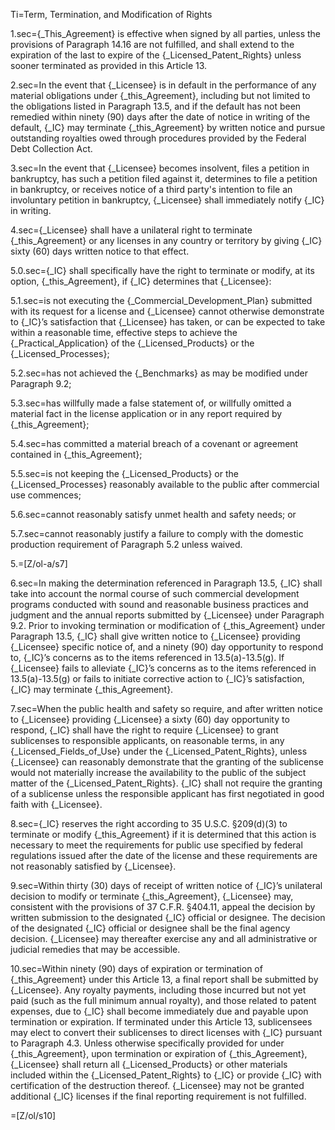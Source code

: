 Ti=Term, Termination, and Modification of Rights

1.sec={_This_Agreement} is effective when signed by all parties, unless the provisions of Paragraph 14.16 are not fulfilled, and shall extend to the expiration of the last to expire of the {_Licensed_Patent_Rights} unless sooner terminated as provided in this Article 13.

2.sec=In the event that {_Licensee} is in default in the performance of any material obligations under {_this_Agreement}, including but not limited to the obligations listed in Paragraph 13.5, and if the default has not been remedied within ninety (90) days after the date of notice in writing of the default, {_IC} may terminate {_this_Agreement} by written notice and pursue outstanding royalties owed through procedures provided by the Federal Debt Collection Act.

3.sec=In the event that {_Licensee} becomes insolvent, files a petition in bankruptcy, has such a petition filed against it, determines to file a petition in bankruptcy, or receives notice of a third party's intention to file an involuntary petition in bankruptcy, {_Licensee} shall immediately notify {_IC} in writing.

4.sec={_Licensee} shall have a unilateral right to terminate {_this_Agreement} or any licenses in any country or territory by giving {_IC} sixty (60) days written notice to that effect.

5.0.sec={_IC} shall specifically have the right to terminate or modify, at its option, {_this_Agreement}, if {_IC} determines that {_Licensee}:

5.1.sec=is not executing the {_Commercial_Development_Plan} submitted with its request for a license and {_Licensee} cannot otherwise demonstrate to {_IC}’s satisfaction that {_Licensee} has taken, or can be expected to take within a reasonable time, effective steps to achieve the {_Practical_Application} of the {_Licensed_Products} or the {_Licensed_Processes};

5.2.sec=has not achieved the {_Benchmarks} as may be modified under Paragraph 9.2;

5.3.sec=has willfully made a false statement of, or willfully omitted a material fact in the license application or in any report required by {_this_Agreement};

5.4.sec=has committed a material breach of a covenant or agreement contained in {_this_Agreement};

5.5.sec=is not keeping the {_Licensed_Products} or the {_Licensed_Processes} reasonably available to the public after commercial use commences;

5.6.sec=cannot reasonably satisfy unmet health and safety needs; or

5.7.sec=cannot reasonably justify a failure to comply with the domestic production requirement of Paragraph 5.2 unless waived.

5.=[Z/ol-a/s7]

6.sec=In making the determination referenced in Paragraph 13.5, {_IC} shall take into account the normal course of such commercial development programs conducted with sound and reasonable business practices and judgment and the annual reports submitted by {_Licensee} under Paragraph 9.2.  Prior to invoking termination or modification of {_this_Agreement} under Paragraph 13.5, {_IC} shall give written notice to {_Licensee} providing {_Licensee} specific notice of, and a ninety (90) day opportunity to respond to, {_IC}’s concerns as to the items referenced in 13.5(a)-13.5(g).  If {_Licensee} fails to alleviate {_IC}’s concerns as to the items referenced in 13.5(a)-13.5(g) or fails to initiate corrective action to {_IC}’s satisfaction, {_IC} may terminate {_this_Agreement}.

7.sec=When the public health and safety so require, and after written notice to {_Licensee} providing {_Licensee} a sixty (60) day opportunity to respond, {_IC} shall have the right to require {_Licensee} to grant sublicenses to responsible applicants, on reasonable terms, in any {_Licensed_Fields_of_Use} under the {_Licensed_Patent_Rights}, unless {_Licensee} can reasonably demonstrate that the granting of the sublicense would not materially increase the availability to the public of the subject matter of the {_Licensed_Patent_Rights}.  {_IC} shall not require the granting of a sublicense unless the responsible applicant has first negotiated in good faith with {_Licensee}.

8.sec={_IC} reserves the right according to 35 U.S.C. §209(d)(3) to terminate or modify {_this_Agreement} if it is determined that this action is necessary to meet the requirements for public use specified by federal regulations issued after the date of the license and these requirements are not reasonably satisfied by {_Licensee}.

9.sec=Within thirty (30) days of receipt of written notice of {_IC}’s unilateral decision to modify or terminate {_this_Agreement}, {_Licensee} may, consistent with the provisions of 37 C.F.R. §404.11, appeal the decision by written submission to the designated {_IC} official or designee.  The decision of the designated {_IC} official or designee shall be the final agency decision.  {_Licensee} may thereafter exercise any and all administrative or judicial remedies that may be accessible.

10.sec=Within ninety (90) days of expiration or termination of {_this_Agreement} under this Article 13, a final report shall be submitted by {_Licensee}.  Any royalty payments, including those incurred but not yet paid (such as the full minimum annual royalty), and those related to patent expenses, due to {_IC} shall become immediately due and payable upon termination or expiration.  If terminated under this Article 13, sublicensees may elect to convert their sublicenses to direct licenses with {_IC} pursuant to Paragraph 4.3.  Unless otherwise specifically provided for under {_this_Agreement}, upon termination or expiration of {_this_Agreement}, {_Licensee} shall return all {_Licensed_Products} or other materials included within the {_Licensed_Patent_Rights} to {_IC} or provide {_IC} with certification of the destruction thereof.  {_Licensee} may not be granted additional {_IC} licenses if the final reporting requirement is not fulfilled.

=[Z/ol/s10]